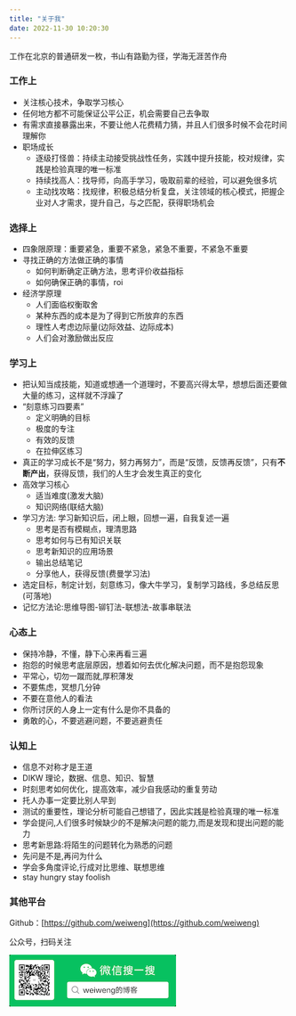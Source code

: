 ```yaml
---
title: "关于我"
date: 2022-11-30 10:20:30
---
```


工作在北京的普通研发一枚，书山有路勤为径，学海无涯苦作舟

### 工作上

- 关注核心技术，争取学习核心
- 任何地方都不可能保证公平公正，机会需要自己去争取
- 有需求直接暴露出来，不要让他人花费精力猜，并且人们很多时候不会花时间理解你
- 职场成长
  - 逐级打怪兽：持续主动接受挑战性任务，实践中提升技能，校对规律，实践是检验真理的唯一标准
  - 持续找高人：找导师，向高手学习，吸取前辈的经验，可以避免很多坑
  - 主动找攻略：找规律，积极总结分析复盘，关注领域的核心模式，把握企业对人才需求，提升自己，与之匹配，获得职场机会

### 选择上

- 四象限原理：重要紧急，重要不紧急，紧急不重要，不紧急不重要
- 寻找正确的方法做正确的事情
  - 如何判断确定正确方法，思考评价收益指标
  - 如何确保正确的事情，roi
- 经济学原理
  - 人们面临权衡取舍
  - 某种东西的成本是为了得到它所放弃的东西
  - 理性人考虑边际量(边际效益、边际成本)
  - 人们会对激励做出反应

### 学习上

- 把认知当成技能，知道或想通一个道理时，不要高兴得太早，想想后面还要做大量的练习，这样就不浮躁了
- “刻意练习四要素”
  - 定义明确的目标
  - 极度的专注
  - 有效的反馈
  - 在拉伸区练习
- 真正的学习成长不是“努力，努力再努力”，而是“反馈，反馈再反馈”，只有**不断产出**，获得反馈，我们的人生才会发生真正的变化
- 高效学习核心
  - 适当难度(激发大脑)
  - 知识网络(联结大脑)
- 学习方法: 学习新知识后，闭上眼，回想一遍，自我复述一遍
  - 思考是否有模糊点，理清思路
  - 思考如何与已有知识关联
  - 思考新知识的应用场景
  - 输出总结笔记
  - 分享他人，获得反馈(费曼学习法)
- 选定目标，制定计划，刻意练习，像大牛学习，复制学习路线，多总结反思(可落地)
- 记忆方法论:思维导图-铆钉法-联想法-故事串联法

### 心态上

- 保持冷静，不懂，静下心来再看三遍
- 抱怨的时候思考底层原因，想着如何去优化解决问题，而不是抱怨现象
- 平常心，切勿一蹴而就,厚积薄发
- 不要焦虑，冥想几分钟
- 不要在意他人的看法
- 你所讨厌的人身上一定有什么是你不具备的
- 勇敢的心，不要逃避问题，不要逃避责任

### 认知上

- 信息不对称才是王道
- DIKW 理论，数据、信息、知识、智慧
- 时刻思考如何优化，提高效率，减少自我感动的重复劳动
- 托人办事一定要比别人早到
- 测试的重要性，理论分析可能自己想错了，因此实践是检验真理的唯一标准
- 学会提问,人们很多时候缺少的不是解决问题的能力,而是发现和提出问题的能力
- 思考新思路:将陌生的问题转化为熟悉的问题
- 先问是不是,再问为什么
- 学会多角度评论,行成对比思维、联想思维
- stay hungry stay foolish

### 其他平台
Github：[https://github.com/weiweng](https://github.com/weiweng)

公众号，扫码关注

![扫码关注](weixin.png)

<!--![扫码关注](weixin1.png) -->